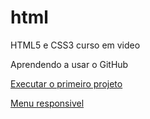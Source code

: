 # html
HTML5 e CSS3 curso em video

Aprendendo a usar o GitHub

<a href="https://kaiocesar0.github.io/html/desafios/fn-desafio-10/android.html"> Executar o primeiro projeto

<a href="https://kaiocesar0.github.io/html/exercicio/ex026/mq005/"> Menu responsivel
